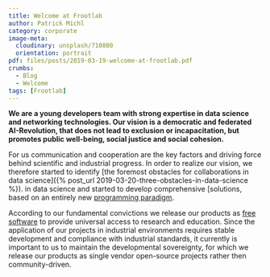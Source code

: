 ```yaml
---
title: Welcome at Frootlab
author: Patrick Michl
category: corporate
image-meta:
  cloudinary: unsplash/710800
  orientation: portrait
pdf: files/posts/2019-03-19-welcome-at-frootlab.pdf
crumbs:
  - Blog
  - Welcome
tags: [Frootlab]
---
```


**We are a young developers team with strong expertise in data science and
networking technologies. Our vision is a democratic and federated AI-Revolution,
that does not lead to exclusion or incapacitation, but promotes public
well-being, social justice and social cohesion.**

<!--more-->

For us communication and cooperation are the key factors and driving force
behind scientific and industrial progress. In order to realize our vision, we
therefore started to identify [the foremost obstacles for collaborations in
data science]({% post_url 2019-03-20-three-obstacles-in-data-science %}).
in data science and started to develop comprehensive [solutions, based on an entirely new
[programming paradigm](/blog/tags#CAMP).

According to our fundamental convictions we release our products as [free
software](https://en.wikipedia.org/wiki/Free_and_open-source_software) to
provide universal access to research and education. Since the application of our
projects in industrial environments requires stable development and compliance
with industrial standards, it currently is important to us to maintain the
developmental sovereignty, for which we release our products as single vendor
open-source projects rather then community-driven.
